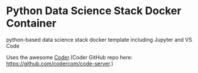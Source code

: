 # Python Data Science Stack Docker Container
python-based data science stack docker template including Jupyter and VS Code

Uses the awesome [Coder](https://coder.com/).(Coder GitHub repo here: https://github.com/codercom/code-server.)
